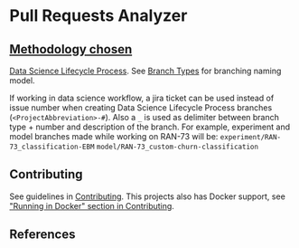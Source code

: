 <!-- toc -->

# Pull Requests Analyzer
## [Methodology chosen][2]
[Data Science Lifecycle Process][1].
See [Branch Types][3] for branching naming model.

If working in data science workflow, a jira ticket can be used instead of issue number when creating Data Science Lifecycle Process branches
(`<ProjectAbbreviation>-#`). Also a `_` is used as delimiter between
branch type + number and description of the branch. For example,
experiment and model branches made while working on RAN-73 will be:
`experiment/RAN-73_classification-EBM`
`model/RAN-73_custom-churn-classification`

## Contributing
See guidelines in [Contributing](./CONTRIBUTING.md). This projects also
has Docker support, see ["Running in Docker"
section in Contributing](./CONTRIBUTING.md#running-in-docker).

## References
[1]: <https://github.com/dslp/dslp> 'Data Science Lifecycle Process'
[2]: <https://youtu.be/nx1VQrGfU8A?t=556> 'Data Science Lifecycle Process
Lecture'
[3]: <https://github.com/dslp/dslp/blob/main/branching/branch-types.md> 'Data
Science Lifecycle Branch Types'

